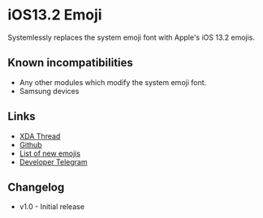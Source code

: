# iOS13.2 Emoji
Systemlessly replaces the system emoji font with Apple's iOS 13.2 emojis.

## Known incompatibilities
* Any other modules which modify the system emoji font.
* Samsung devices

## Links
* [XDA Thread](https://forum.xda-developers.com/apps/magisk/magisk-ios-13-2-emoji-t3993487)
* [Github](https://github.com/tychoregter/ios13emoji)
* [List of new emojis](https://blog.emojipedia.org/ios-13-2-emoji-changelog/)
* [Developer Telegram](https://t.me/tychoregter)

## Changelog
* v1.0 - Initial release
